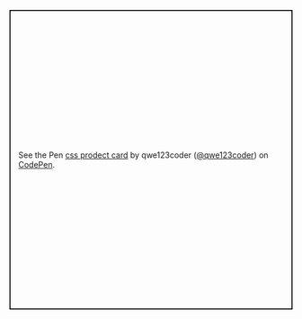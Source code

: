 <p class="codepen" data-height="532" data-theme-id="dark" data-default-tab="css,result" data-user="qwe123coder" data-slug-hash="rNyPOBq" data-preview="true" style="height: 532px; box-sizing: border-box; display: flex; align-items: center; justify-content: center; border: 2px solid; margin: 1em 0; padding: 1em;" data-pen-title="css prodect card">
  <span>See the Pen <a href="https://codepen.io/qwe123coder/pen/rNyPOBq">
  css prodect card</a> by qwe123coder (<a href="https://codepen.io/qwe123coder">@qwe123coder</a>)
  on <a href="https://codepen.io">CodePen</a>.</span>
</p>
<script async src="https://cpwebassets.codepen.io/assets/embed/ei.js"></script>
